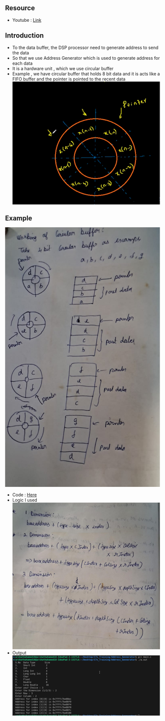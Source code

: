 ## Resource
* Youtube : [Link](https://www.youtube.com/watch?v=Li1w99teZRw)

## Introduction
* To the data buffer, the DSP processor need to generate address to send the data 
* So that we use Address Generator which is used to generate address for each data
* It is a hardware unit , which we use circular buffer
* Example , we have circular buffer that holds 8 bit data and it is acts like a FIFO buffer and the pointer is pointed to the recent data 
![alt text](images/image.png)
## Example
![alt image](./images/example.jpeg)
* Code : [Here](./main.c)
* Logic I used
![alt image](./images/formula.jpeg)
* Output
![alt text](./images/output.png)